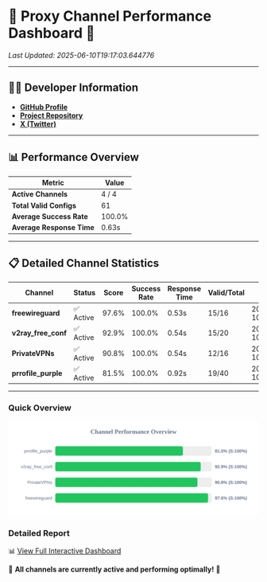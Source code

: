 # 🌟 Proxy Channel Performance Dashboard 🌟

_Last Updated: 2025-06-10T19:17:03.644776_

---

## 👩‍💻 Developer Information

- **[GitHub Profile](https://github.com/4n0nymou3)**  
- **[Project Repository](https://github.com/4n0nymou3/multi-proxy-config-fetcher)**  
- **[X (Twitter)](https://x.com/4n0nymou3)**  

---

## 📊 Performance Overview

| Metric                | Value       |
|-----------------------|-------------|
| **Active Channels**   | 4 / 4       |
| **Total Valid Configs** | 61          |
| **Average Success Rate** | 100.0%      |
| **Average Response Time** | 0.63s       |

---

## 📋 Detailed Channel Statistics

| Channel          | Status     | Score  | Success Rate | Response Time | Valid/Total | Last Success               |
|------------------|------------|--------|--------------|---------------|-------------|----------------------------|
| **freewireguard**  | ✅ Active  | 97.6%  | 100.0% | 0.53s         | 15/16       | 2025-06-10T19:17:03.642941 |
| **v2ray_free_conf**  | ✅ Active  | 92.9%  | 100.0% | 0.54s         | 15/20       | 2025-06-10T19:17:02.504339 |
| **PrivateVPNs**  | ✅ Active  | 90.8%  | 100.0% | 0.54s         | 12/16       | 2025-06-10T19:17:03.084770 |
| **prrofile_purple**  | ✅ Active  | 81.5%  | 100.0% | 0.92s         | 19/40       | 2025-06-10T19:17:01.904886 |

---

### Quick Overview
<div align="center">
  <a href="https://raw.githubusercontent.com/nullluser/NullRepo/refs/heads/main/assets/channel_stats_chart.svg">
    <img src="https://raw.githubusercontent.com/nullluser/NullRepo/refs/heads/main/assets/channel_stats_chart.svg" alt="Source Performance Statistics" width="800">
  </a>
</div>

### Detailed Report
📊 [View Full Interactive Dashboard](https://htmlpreview.github.io/?https://github.com/nullluser/NullRepo/blob/main/assets/performance_report.html)

🎉 **All channels are currently active and performing optimally!** 🎉
